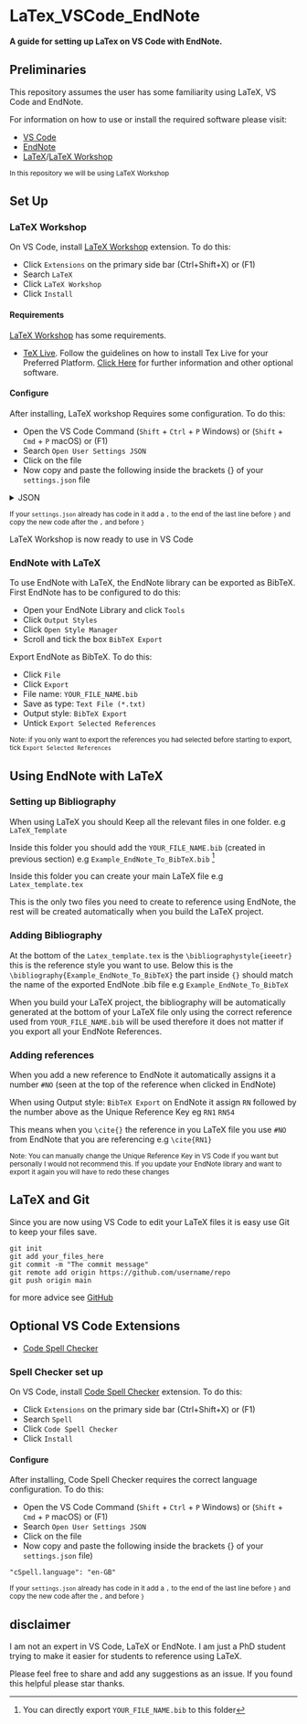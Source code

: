 # LaTex_VSCode_EndNote
**A guide for setting up LaTex on VS Code with EndNote.**

## Preliminaries
This repository assumes the user has some familiarity using LaTeX, VS Code and EndNote.

For information on how to use or install the required software please visit:
* [VS Code](https://code.visualstudio.com/)
* [EndNote](https://endnote.com/)
* [LaTeX](https://www.latex-project.org/)/[LaTeX Workshop](https://marketplace.visualstudio.com/items?itemName=James-Yu.latex-workshop)

<sup>In this repository we will be using LaTeX Workshop</sup>

## Set Up 
### LaTeX Workshop

On VS Code, install [LaTeX Workshop](https://marketplace.visualstudio.com/items?itemName=James-Yu.latex-workshop) extension. To do this: 
* Click `Extensions` on the primary side bar (Ctrl+Shift+X) or (F1)
* Search `LaTeX`
* Click `LaTeX Workshop`
* Click `Install`

#### Requirements

[LaTeX Workshop](https://marketplace.visualstudio.com/items?itemName=James-Yu.latex-workshop) has some requirements.
* [TeX Live](https://www.tug.org/texlive/). Follow the guidelines on how to install Tex Live for your Preferred Platform.
[Click Here](https://github.com/James-Yu/LaTeX-Workshop/wiki/Install#requirements) for further information and other optional software.

#### Configure

After installing, LaTeX workshop Requires some configuration. To do this: 
* Open the VS Code Command (`Shift` + `Ctrl` + `P` Windows) or (`Shift` + `Cmd` + `P` macOS) or (F1)
* Search `Open User Settings JSON`
* Click on the file
* Now copy and paste the following inside the brackets {} of your `settings.json` file

<details><summary>JSON</summary>
  <p>
  
```
"latex-workshop.latex.tools": [
        {
         "name": "latexmk",
         "command": "latexmk",
         "args": [
          "-synctex=1",
          "-interaction=nonstopmode",
          "-file-line-error",
          "-pdf",
          "-outdir=%OUTDIR%",
          "%DOC%"
         ],
         "env": {}
        },
        {
         "name": "xelatex",
         "command": "xelatex",
         "args": [
          "-synctex=1",
          "-interaction=nonstopmode",
          "-file-line-error",
          "%DOC%"
         ],
         "env": {}
        },
        {
         "name": "pdflatex",
         "command": "pdflatex",
         "args": [
          "-synctex=1",
          "-interaction=nonstopmode",
          "-file-line-error",
          "%DOC%"
         ],
         "env": {}
        },
        {
         "name": "bibtex",
         "command": "bibtex",
         "args": [
          "%DOCFILE%"
         ],
         "env": {}
        }
       ],

    "latex-workshop.latex.recipes": [
        {
            "name": "pdflatex ➞ bibtex ➞ pdflatex`×2",
            "tools": [
             "pdflatex",
             "bibtex",
             "pdflatex",
             "pdflatex"
            ]
           },
        {
         "name": "pdfLaTeX",
         "tools": [
          "pdflatex"
         ]
        },
        {
         "name": "latexmk 🔃",
         "tools": [
          "latexmk"
         ]
        },
        {
         "name": "xelatex",
         "tools": [
          "xelatex"
         ]
        },
        {
        "name": "xelatex ➞ bibtex ➞ xelatex`×2",
        "tools": [
          "xelatex",
          "bibtex",
          "xelatex",
          "xelatex"
         ]
        }
    ]
```
  
</p>
</details>

<sup>If your `settings.json` already has code in it add a `,` to the end of the last line before `}` and copy the new code after the `,` and before `}`</sup>

LaTeX Workshop is now ready to use in VS Code

### EndNote with LaTeX
To use EndNote with LaTeX, the EndNote library can be exported as BibTeX. First EndNote has to be configured to do this:
* Open your EndNote Library and click `Tools`
* Click `Output Styles`
* Click `Open Style Manager`
* Scroll and tick the box `BibTeX Export`

Export EndNote as BibTeX. To do this:
* Click `File`
* Click `Export`
* File name: `YOUR_FILE_NAME.bib`
* Save as type: `Text File (*.txt)`
* Output style: `BibTeX Export`
* Untick `Export Selected References`

<sup>Note: if you only want to export the references you had selected before starting to export, tick `Export Selected References` </sup>

## Using EndNote with LaTeX
### Setting up Bibliography
When using LaTeX you should Keep all the relevant files in one folder. e.g `LaTeX_Template`

Inside this folder you should add the `YOUR_FILE_NAME.bib` (created in previous section) e.g `Example_EndNote_To_BibTeX.bib` [^1]

[^1]: You can directly export `YOUR_FILE_NAME.bib` to this folder

Inside this folder you can create your main LaTeX file e.g `Latex_template.tex`

This is the only two files you need to create to reference using EndNote, the rest will be created automatically when you build the LaTeX project.

### Adding Bibliography
At the bottom of the `Latex_template.tex` is the `\bibliographystyle{ieeetr}` this is the reference style you want to use. Below this is the `\bibliography{Example_EndNote_To_BibTeX}` the part inside `{}` should match the name of the exported EndNote .bib file e.g `Example_EndNote_To_BibTeX`

When you build your LaTeX project, the bibliography will be automatically generated at the bottom of your LaTeX file only using the correct reference used from `YOUR_FILE_NAME.bib` will be used therefore it does not matter if you export all your EndNote References.

### Adding references
When you add a new reference to EndNote it automatically assigns it a number `#NO` (seen at the top of the reference when clicked in EndNote)

When using Output style: `BibTeX Export` on EndNote it assign `RN` followed by the number above as the Unique Reference Key eg `RN1` `RN54`

This means when you `\cite{}` the reference in you LaTeX file you use `#NO` from EndNote that you are referencing e.g `\cite{RN1}`

<sup>Note: You can manually  change the Unique Reference Key in VS Code if you want but personally I would not recommend this. If you update your EndNote library and want to export it again you will have to redo these changes</sup>

## LaTeX and Git
Since you are now using VS Code to edit your LaTeX files it is easy use Git to keep your files save.

```
git init
git add your_files_here
git commit -m "The commit message"
git remote add origin https://github.com/username/repo
git push origin main
```

for more advice see [GitHub](https://docs.github.com/en/get-started)

## Optional VS Code Extensions 
* [Code Spell Checker](https://marketplace.visualstudio.com/items?itemName=streetsidesoftware.code-spell-checker)

### Spell Checker set up 
On VS Code, install [Code Spell Checker](https://marketplace.visualstudio.com/items?itemName=streetsidesoftware.code-spell-checker) extension. To do this: 
* Click `Extensions` on the primary side bar (Ctrl+Shift+X) or (F1)
* Search `Spell`
* Click `Code Spell Checker`
* Click `Install`

#### Configure

After installing, Code Spell Checker requires the correct language configuration. To do this: 
* Open the VS Code Command (`Shift` + `Ctrl` + `P` Windows) or (`Shift` + `Cmd` + `P` macOS) or (F1)
* Search `Open User Settings JSON`
* Click on the file
* Now copy and paste the following inside the brackets {} of your `settings.json` file)

```
"cSpell.language": "en-GB"
```

<sup>If your `settings.json` already has code in it add a `,` to the end of the last line before `}` and copy the new code after the `,` and before `}`</sup>

## disclaimer
I am not an expert in VS Code, LaTeX or EndNote. I am just a PhD student trying to make it easier for students to reference using LaTeX.

Please feel free to share and add any suggestions as an issue. 
If you found this helpful please star thanks.

